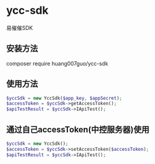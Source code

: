 # ycc-sdk
易催催SDK

## 安装方法
composer require huang007guo/ycc-sdk

## 使用方法
```php
$yccSdk = new YccSdk($app_key, $appSecret);
$accessToken = $yccSdk->getAccessToken();
$apiTestResult = $yccSdk->IApiTest();
```

## 通过自己accessToken(中控服务器)使用
```php
$yccSdk = new YccSdk();
$accessToken = $yccSdk->setAccessToken($accessToken);
$apiTestResult = $yccSdk->IApiTest();
```